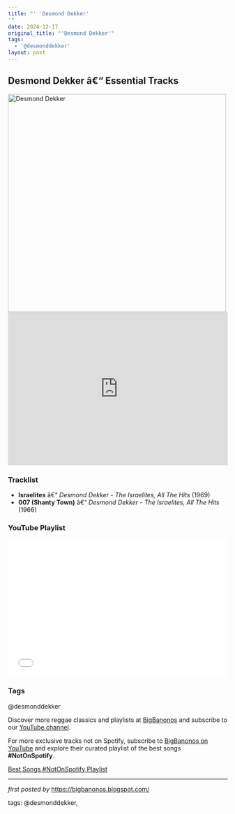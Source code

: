 ```yaml
---
title: "' 'Desmond Dekker'
'"
date: 2024-12-17
original_title: "'Desmond Dekker'"
tags:
  - '@desmonddekker'
layout: post
---
```

<h2>Desmond Dekker â€“ Essential Tracks</h2> <div > <img src="https://www.udiscovermusic.com/wp-content/uploads/2020/02/Desmond-Dekker-GettyImages-86118984.jpg" alt="Desmond Dekker" width="500" />
</div> <iframe src="https://open.spotify.com/embed/playlist/7qwmial3V7Kg2BCehIJFPh?utm_source=generator" width="100%" height="352" frameborder="0" allow="autoplay; clipboard-write; encrypted-media; fullscreen; picture-in-picture" loading="lazy"></iframe> <h3>Tracklist</h3>
<ul> <li><strong>Israelites</strong> â€“ <em>Desmond Dekker - The Israelites, All The Hits</em> (1969)</li> <li><strong>007 (Shanty Town)</strong> â€“ <em>Desmond Dekker - The Israelites, All The Hits</em> (1966)</li>
</ul> <h3>YouTube Playlist</h3>
<iframe allowfullscreen="" frameborder="0" height="315" src="//www.youtube.com/embed/videoseries?list=PLtuNtuTatqI1CnOcC0UWwI8w3ZeH1etQS" width="100%"></iframe> <h3>Tags</h3>
<p>@desmonddekker</p> <p>Discover more reggae classics and playlists at <a href="https://bigbanonos.blogspot.com/" target="_blank">BigBanonos</a> and subscribe to our <a href="https://www.youtube.com/@BigBanonos" target="_blank">YouTube channel</a>.</p>


<!--Subscribe and Playlist Links-->
<div>
    <p>For more exclusive tracks not on Spotify, subscribe to <a href="https://www.youtube.com/@BigBanonos" target="_blank">BigBanonos on YouTube</a> and explore their curated playlist of the best songs <strong>#NotOnSpotify</strong>.</p>
    <p><a href="https://www.youtube.com/playlist?list=PLtuNtuTatqI0kFahUCbtbfenC_ET5O_tr" target="_blank">Best Songs #NotOnSpotify Playlist<br /></a></p></div>

<hr />

<p><em>first posted by</em> <a href="https://bigbanonos.blogspot.com/" rel="noopener" target="_new">https://bigbanonos.blogspot.com/</a></p>

<p>tags: @desmonddekker,</p>
